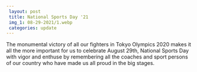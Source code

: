 ```yaml
---
 layout: post	
 title: National Sports Day '21
 img_1: 08-29-2021/1.webp
 categories: update
---
```


The monumental victory of all our fighters in Tokyo Olympics 2020 makes it all the more important for us to celebrate August 29th, National Sports Day with vigor and enthuse by remembering all the coaches and sport persons of our country who have made us all proud in the big stages.